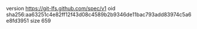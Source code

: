 version https://git-lfs.github.com/spec/v1
oid sha256:aa63251c4e82ff12f43d08c4589b2b9346de11bac793add83974c5a6e8fd3951
size 659
